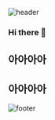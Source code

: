 ![header](https://capsule-render.vercel.app/api?type=wave&color=auto&height=250&section=header&text=Enchantée&fontAlignY=30)
### Hi there 👋
## 아아아아
## 아아아아


![footer](https://capsule-render.vercel.app/api?section=footer&color=gradient)

<!--
**HjeongH/HjeongH** is a ✨ _special_ ✨ repository because its `README.md` (this file) appears on your GitHub profile.

Here are some ideas to get you started:

- 🔭 I’m currently working on ...
- 🌱 I’m currently learning ...
- 👯 I’m looking to collaborate on ...
- 🤔 I’m looking for help with ...
- 💬 Ask me about ...
- 📫 How to reach me: ...
- 😄 Pronouns: ...
- ⚡ Fun fact: ...
-->
